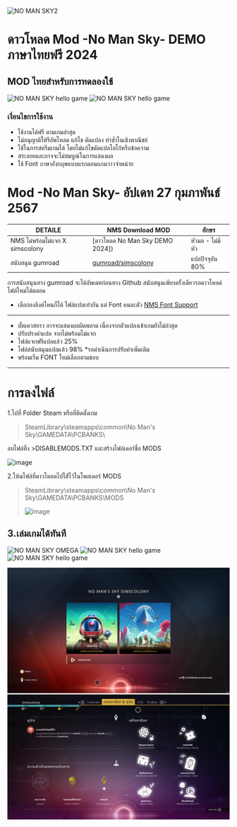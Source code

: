 
![NO MAN SKY2](https://i.imgur.com/L4xFUm1.png)
# ดาวโหลด Mod -No Man Sky- DEMO ภาษาไทยฟรี 2024
## MOD ไทยสำหรับการทดลองใช้ 

![NO MAN SKY hello game]([https://gadgetmates.com/wp-content/uploads/2024/02/omega-book-cover-v21.png)
![NO MAN SKY hello game]([https://i.imgur.com/jFaQLqy.png)

### เงื่อนไขการใช้งาน
- ใช้งานได้ฟรี ตามเกมล่าสุด
- ไม่อนุญาติให้รีอัพโหลด แก้ไข ดัดแปลง ทำซ้ำในเชิงพาณิชย์ 
- ใช้ในการสตรีมเกมได้ โดยไม่แก้ไขดัดแปลโลโก้หรือข้อความ 
- สระลอยและอาจจะไม่สมบูณ์ในการแสดงผล
- ใช้ Font ภาษาอังกฤษแบบแรกตอนแกมวาวจำหน่าย

#  Mod -No Man Sky- อัปเดท 27 กุมภาพันธ์ 2567

| DETAILE   | NMS Download MOD |อักษร
| ------------- | ------------- |------------- |
| NMS ไม่พร้อมไม่แจก X simscolony   | [ดาวโหลด  No Man Sky  DEMO 2024]) |หัวมล - ไม่มีหัว
|สนับสนุน  gumroad | [gumroad/simscolony](https://simscolony.gumroad.com/) | แปลปัจจุบัน 80%

การสนับสนุนทาง gumroad จะได้อัพเดทก่อนทาง Github 
สนับสนุนเพียงครั้งเดียวรอดาวโหลด์ไฟล์ใหม่ได้ตลอด

* เลือกลงลิงค์ไหนก็ได้ ไฟล์แปลเท่ากัน แต่ Font คนละตัว
[NMS Font Support ](https://simscolony.github.io/NMS_DEMO/NMS_FONT)

--------------------------------------------
- บั้หเควสยาว อาจจะแสดงผลผิดพลาด เนื่องจากตัวแปลงเข้าเกมยังไม่ล่าสุด
- ปรับปรงคำแปล จากไม่พร้อมไม่แจก
- ไฟล์แจกฟรีแปลแล้ว 25%
- ไฟล์สนับสนุนแปลแล้ว 98% *รอดำเนินการปรับคำเพิ่มเติม
- พร้อมเริ่ม FONT ใหม่เลือกตามชอบ
-------------------------------------------
# การลงไฟล์

1.ไปที่ Folder Steam หรือที่ติดตั้งเกม
>SteamLibrary\steamapps\common\No Man's Sky\GAMEDATA\PCBANKS\

ลบไฟล์ทิ้ง >DISABLEMODS.TXT และสร้างไฟล์เดอร์ชื่อ MODS

![image](https://i.imgur.com/bvl8FiR.jpg)


2.ให้นไฟล์ที่ดาวโหลดไปใส่้ไว้ในโพลเดอร์ MODS
>SteamLibrary\steamapps\common\No Man's Sky\GAMEDATA\PCBANKS\MODS
>
>![image](https://i.imgur.com/g7uJOs5.jpg)
 
3.เล่มเกมได้ทันที
------------------------------------------
![NO MAN SKY OMEGA](https://gadgetmates.com/wp-content/uploads/2024/02/omega-book-cover-v21.png)
![NO MAN SKY hello game]([https://gadgetmates.com/wp-content/uploads/2024/02/omega-book-cover-v21.png](https://i.imgur.com/jFaay7a.png))
![NO MAN SKY hello game]([https://gadgetmates.com/wp-content/uploads/2024/02/omega-book-cover-v21.png](https://i.imgur.com/jFaay7a.png))

![NO MAN SKY2](https://github.com/simscolony/NMS_DEMO/blob/main/NOTO%20LOOP.png?raw=true)
![NO MAN SKY2](https://github.com/simscolony/NMS_DEMO/blob/main/NOTO%20LOOP%202.png?raw=true)
